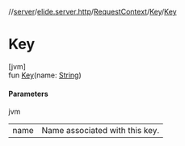 //[server](../../../../index.md)/[elide.server.http](../../index.md)/[RequestContext](../index.md)/[Key](index.md)/[Key](-key.md)

# Key

[jvm]\
fun [Key](-key.md)(name: [String](https://kotlinlang.org/api/latest/jvm/stdlib/kotlin/-string/index.html))

#### Parameters

jvm

| | |
|---|---|
| name | Name associated with this key. |
